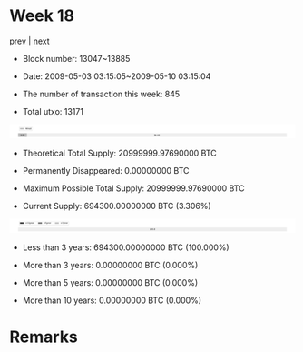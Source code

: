 # Week 18

[prev](week0017.md) | [next](week0019.md)

- Block number: 13047~13885

- Date: 2009-05-03 03:15:05~2009-05-10 03:15:04

- The number of transaction this week: 845

- Total utxo: 13171

![](../images/mined_week0018.png)

- Theoretical Total Supply: 20999999.97690000 BTC

- Permanently Disappeared: 0.00000000 BTC

- Maximum Possible Total Supply: 20999999.97690000 BTC

- Current Supply: 694300.00000000 BTC (3.306%)

![](../images/year_week0018.png)


- Less than 3 years: 694300.00000000 BTC (100.000%)

- More than 3 years: 0.00000000 BTC (0.000%)

- More than 5 years: 0.00000000 BTC (0.000%)

- More than 10 years: 0.00000000 BTC (0.000%)

# Remarks


